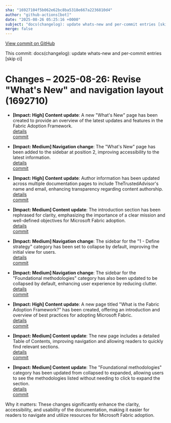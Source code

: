 ```yaml
---
sha: "16927104f5b062e62bc8ba5318e667a2236810d4"
author: "github-actions[bot]"
date: "2025-08-26 05:25:16 +0000"
subject: "docs(changelog): update whats-new and per-commit entries [skip ci]"
merge: false
---
```


[View commit on GitHub](https://github.com/TheTrustedAdvisor/FabricAdoptionFramework/commit/16927104f5b062e62bc8ba5318e667a2236810d4)

This commit: docs(changelog): update whats-new and per-commit entries [skip ci]

# Changes – 2025-08-26: Revise "What's New" and navigation layout (1692710)

- **[Impact: High] Content update**: A new "What's New" page has been created to provide an overview of the latest updates and features in the Fabric Adoption Framework.  
   [details](/docs/about/changes/2025-08-25-e40891b2803ae658382c818df3fb814dd998b45c)  
   [commit](https://github.com/TheTrustedAdvisor/FabricAdoptionFramework/commit/e40891b2803ae658382c818df3fb814dd998b45c)  

- **[Impact: Medium] Navigation change**: The "What's New" page has been added to the sidebar at position 2, improving accessibility to the latest information.  
   [details](/docs/about/changes/2025-08-25-e40891b2803ae658382c818df3fb814dd998b45c)  
   [commit](https://github.com/TheTrustedAdvisor/FabricAdoptionFramework/commit/e40891b2803ae658382c818df3fb814dd998b45c)  

- **[Impact: High] Content update**: Author information has been updated across multiple documentation pages to include TheTrustedAdvisor's name and email, enhancing transparency regarding content authorship.  
   [details](/docs/about/changes/2025-08-25-e40891b2803ae658382c818df3fb814dd998b45c)  
   [commit](https://github.com/TheTrustedAdvisor/FabricAdoptionFramework/commit/e40891b2803ae658382c818df3fb814dd998b45c)  

- **[Impact: Medium] Content update**: The introduction section has been rephrased for clarity, emphasizing the importance of a clear mission and well-defined objectives for Microsoft Fabric adoption.  
   [details](/docs/about/changes/2025-08-25-e40891b2803ae658382c818df3fb814dd998b45c)  
   [commit](https://github.com/TheTrustedAdvisor/FabricAdoptionFramework/commit/e40891b2803ae658382c818df3fb814dd998b45c)  

- **[Impact: Medium] Navigation change**: The sidebar for the "1 - Define strategy" category has been set to collapse by default, improving the initial view for users.  
   [details](/docs/about/changes/2025-08-25-e40891b2803ae658382c818df3fb814dd998b45c)  
   [commit](https://github.com/TheTrustedAdvisor/FabricAdoptionFramework/commit/e40891b2803ae658382c818df3fb814dd998b45c)  

- **[Impact: Medium] Navigation change**: The sidebar for the "Foundational methodologies" category has also been updated to be collapsed by default, enhancing user experience by reducing clutter.  
   [details](/docs/about/changes/2025-08-25-e40891b2803ae658382c818df3fb814dd998b45c)  
   [commit](https://github.com/TheTrustedAdvisor/FabricAdoptionFramework/commit/e40891b2803ae658382c818df3fb814dd998b45c)  

- **[Impact: High] Content update**: A new page titled "What is the Fabric Adoption Framework?" has been created, offering an introduction and overview of best practices for adopting Microsoft Fabric.  
   [details](/docs/about/changes/2025-08-25-e40891b2803ae658382c818df3fb814dd998b45c)  
   [commit](https://github.com/TheTrustedAdvisor/FabricAdoptionFramework/commit/e40891b2803ae658382c818df3fb814dd998b45c)  

- **[Impact: Medium] Content update**: The new page includes a detailed Table of Contents, improving navigation and allowing readers to quickly find relevant sections.  
   [details](/docs/about/changes/2025-08-25-e40891b2803ae658382c818df3fb814dd998b45c)  
   [commit](https://github.com/TheTrustedAdvisor/FabricAdoptionFramework/commit/e40891b2803ae658382c818df3fb814dd998b45c)  

- **[Impact: Medium] Content update**: The "Foundational methodologies" category has been updated from collapsed to expanded, allowing users to see the methodologies listed without needing to click to expand the section.  
   [details](/docs/about/changes/2025-08-25-e40891b2803ae658382c818df3fb814dd998b45c)  
   [commit](https://github.com/TheTrustedAdvisor/FabricAdoptionFramework/commit/e40891b2803ae658382c818df3fb814dd998b45c)  

Why it matters: These changes significantly enhance the clarity, accessibility, and usability of the documentation, making it easier for readers to navigate and utilize resources for Microsoft Fabric adoption.
